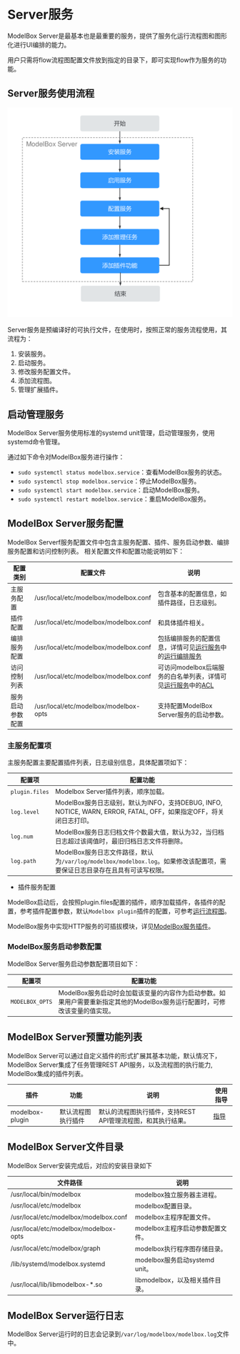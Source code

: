 # Server服务

ModelBox Server是最基本也是最重要的服务，提供了服务化运行流程图和图形化进行UI编排的能力。

用户只需将flow流程图配置文件放到指定的目录下，即可实现flow作为服务的功能。

## Server服务使用流程

![server-usage](../assets/images/figure/server/server-usage.png)

Server服务是预编译好的可执行文件，在使用时，按照正常的服务流程使用，其流程为：

1. 安装服务。
2. 启动服务。
3. 修改服务配置文件。
4. 添加流程图。
5. 管理扩展插件。

## 启动管理服务

ModelBox Server服务使用标准的systemd unit管理，启动管理服务，使用systemd命令管理。

通过如下命令对ModelBox服务进行操作：

* `sudo systemctl status modelbox.service`：查看ModelBox服务的状态。
* `sudo systemctl stop modelbox.service`：停止ModelBox服务。
* `sudo systemctl start modelbox.service`：启动ModelBox服务。
* `sudo systemctl restart modelbox.service`：重启ModelBox服务。

## ModelBox Server服务配置

ModelBox Serverf服务配置文件中包含主服务配置、插件、服务启动参数、编排服务配置和访问控制列表。
相关配置文件和配置功能说明如下：

| 配置类别         | 配置文件                          | 说明                                                                                                    |
| ---------------- | --------------------------------- | ------------------------------------------------------------------------------------------------------- |
| 主服务配置       | /usr/local/etc/modelbox/modelbox.conf | 包含基本的配置信息，如插件路径，日志级别。                                                              |
| 插件配置         | /usr/local/etc/modelbox/modelbox.conf | 和具体插件相关。                                                                                        |
| 编排服务配置     | /usr/local/etc/modelbox/modelbox.conf | 包括编排服务的配置信息，详情可见[运行服务](./editor.md)中的[运行编排服务](./editor.md#配置启用Editor)   |
| 访问控制列表     | /usr/local/etc/modelbox/modelbox.conf | 可访问modelbox后端服务的白名单列表，详情可见[运行服务](./editor.md)中的[ACL](./editor.md#ACL访问控制列表) |
| 服务启动参数配置 | /usr/local/etc/modelbox/modelbox-opts | 支持配置ModelBox Server服务的启动参数。                                                                   |

### 主服务配置项

主服务配置主要配置插件列表，日志级别信息，具体配置项如下：

| 配置项         | 配置功能                                                                                                             |
| -------------- | -------------------------------------------------------------------------------------------------------------------- |
| `plugin.files` | Modelbox Server插件列表，顺序加载。                                                                                    |
| `log.level`    | ModelBox服务日志级别，默认为INFO，支持DEBUG, INFO, NOTICE, WARN, ERROR, FATAL, OFF，如果指定OFF，将关闭日志打印。      |
| `log.num`      | ModelBox服务日志归档文件个数最大值，默认为32，当归档日志超过该阈值时，最旧归档日志文件将删除。                         |
| `log.path`     | ModelBox服务日志文件路径，默认为`/var/log/modelbox/modelbox.log`。如果修改该配置项，需要保证日志目录存在且具有可读写权限。 |

* 插件服务配置

ModelBox启动后，会按照plugin.files配置的插件，顺序加载插件，各插件的配置，参考插件配置参数，默认`Modelbox plugin`插件的配置，可参考[运行流程图](run-flow.md)。

ModelBox服务中实现HTTP服务的可插拔模块，详见[ModelBox服务插件](../develop/service-plugin/service-plugin.md)。

### ModelBox服务启动参数配置

ModelBox Server服务启动参数配置项目如下：

| 配置项        | 配置功能                                                                                                               |
| ------------- | ---------------------------------------------------------------------------------------------------------------------- |
| `MODELBOX_OPTS` | ModelBox服务启动时会加载该变量的内容作为启动参数。如果用户需要重新指定其他的ModelBox服务运行配置时，可修改该变量的值实现。 |

## ModelBox Server预置功能列表

ModelBox Server可以通过自定义插件的形式扩展其基本功能，默认情况下，ModelBox Server集成了任务管理REST API服务，以及流程图的执行能力, ModelBox集成的插件列表。

| 插件          | 功能               | 说明                                                         | 使用指导            |
| ------------- | ------------------ | ------------------------------------------------------------ | ------------------- |
| modelbox-plugin | 默认流程图执行插件 | 默认的流程图执行插件，支持REST API管理流程图，和其执行结果。 | [指导](run-flow.md) |

## ModelBox Server文件目录

ModelBox Server安装完成后，对应的安装目录如下

| 文件路径                          | 说明                           |
| --------------------------------- | ------------------------------ |
| /usr/local/bin/modelbox             | modelbox独立服务器主进程。       |
| /usr/local/etc/modelbox             | modelbox配置目录。               |
| /usr/local/etc/modelbox/modelbox.conf | modelbox主程序配置文件。         |
| /usr/local/etc/modelbox/modelbox-opts | modelbox主程序启动参数配置文件。 |
| /usr/local/etc/modelbox/graph       | modelbox执行程序图存储目录。     |
| /lib/systemd/modelbox.systemd       | modelbox服务启动systemd unit。   |
| /usr/local/lib/libmodelbox-*.so     | libmodelbox，以及相关插件目录。  |

## ModelBox Server运行日志

ModelBox Server运行时的日志会记录到`/var/log/modelbox/modelbox.log`文件中。
